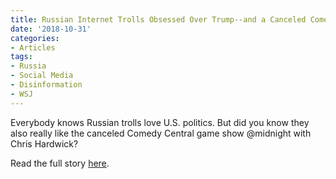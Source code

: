 ```yaml
---
title: Russian Internet Trolls Obsessed Over Trump--and a Canceled Comedy Show
date: '2018-10-31'
categories:
- Articles
tags:
- Russia
- Social Media
- Disinformation
- WSJ
---
```

Everybody knows Russian trolls love U.S. politics. But did you know they also really like the canceled Comedy Central game show @midnight with Chris Hardwick?

Read the full story [here](https://www.wsj.com/articles/russian-internet-trolls-obsessed-over-trumpand-a-cancelled-comedy-show-1541000666?mod=hp_featst_pos3).